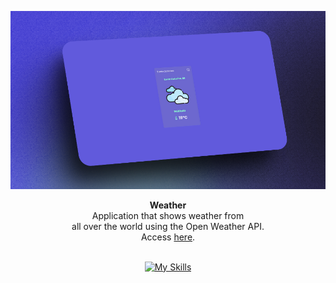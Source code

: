 <div align="center">

![Weather image](./public/img/weather.png)

</div>

<div align="center"><strong>Weather</strong></div>
<div align="center">Application that shows weather from <br /> all over the world using the Open Weather API. <br /> Access <a href="https://earth-weather.vercel.app/">here</a>.</div>

<br />

<div align="center">

[![My Skills](https://skillicons.dev/icons?i=react,tailwindcss)](https://skillicons.dev)

</div>
